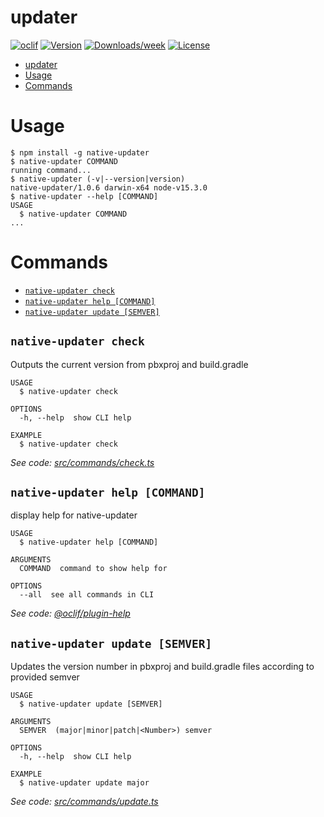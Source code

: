 # updater

[![oclif](https://img.shields.io/badge/cli-oclif-brightgreen.svg)](https://oclif.io)
[![Version](https://img.shields.io/npm/v/updater.svg)](https://www.npmjs.com/package/native-updater)
[![Downloads/week](https://img.shields.io/npm/dw/updater.svg)](https://www.npmjs.com/package/native-updater)
[![License](https://img.shields.io/npm/l/updater.svg)](https://github.com/matthias-karl-temedica/native-updater/blob/master/package.json)

<!-- toc -->
* [updater](#updater)
* [Usage](#usage)
* [Commands](#commands)
<!-- tocstop -->

# Usage

<!-- usage -->
```sh-session
$ npm install -g native-updater
$ native-updater COMMAND
running command...
$ native-updater (-v|--version|version)
native-updater/1.0.6 darwin-x64 node-v15.3.0
$ native-updater --help [COMMAND]
USAGE
  $ native-updater COMMAND
...
```
<!-- usagestop -->

# Commands

<!-- commands -->
* [`native-updater check`](#native-updater-check)
* [`native-updater help [COMMAND]`](#native-updater-help-command)
* [`native-updater update [SEMVER]`](#native-updater-update-semver)

## `native-updater check`

Outputs the current version from pbxproj and build.gradle

```
USAGE
  $ native-updater check

OPTIONS
  -h, --help  show CLI help

EXAMPLE
  $ native-updater check
```

_See code: [src/commands/check.ts](https://github.com/matthias-karl-temedica/native-updater/blob/v1.0.6/src/commands/check.ts)_

## `native-updater help [COMMAND]`

display help for native-updater

```
USAGE
  $ native-updater help [COMMAND]

ARGUMENTS
  COMMAND  command to show help for

OPTIONS
  --all  see all commands in CLI
```

_See code: [@oclif/plugin-help](https://github.com/oclif/plugin-help/blob/v3.2.1/src/commands/help.ts)_

## `native-updater update [SEMVER]`

Updates the version number in pbxproj and build.gradle files according to provided semver

```
USAGE
  $ native-updater update [SEMVER]

ARGUMENTS
  SEMVER  (major|minor|patch|<Number>) semver

OPTIONS
  -h, --help  show CLI help

EXAMPLE
  $ native-updater update major
```

_See code: [src/commands/update.ts](https://github.com/matthias-karl-temedica/native-updater/blob/v1.0.6/src/commands/update.ts)_
<!-- commandsstop -->
